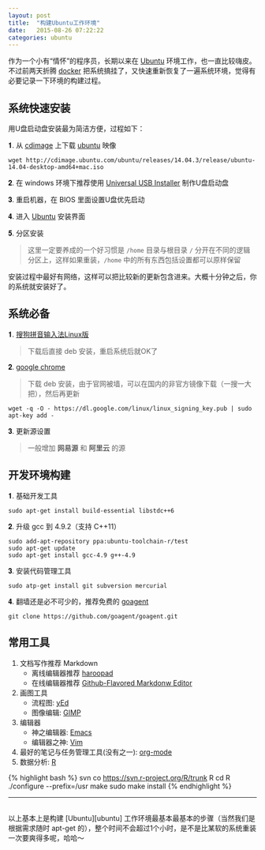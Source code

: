 ```yaml
---
layout: post
title:  "构建Ubuntu工作环境"
date:   2015-08-26 07:22:22
categories: ubuntu
---
```


作为一个小有“情怀”的程序员，长期以来在 [Ubuntu][ubuntu] 环境工作，也一直比较嗨皮。不过前两天折腾 [docker][docker] 把系统搞挂了，又快速重新恢复了一遍系统环境，觉得有必要记录一下环境的构建过程。

## 系统快速安装

用U盘启动盘安装最为简洁方便，过程如下：

<span style="font-size: 100%; color: black; font-weight: 100;">&#120783;</span>. 从 [cdimage](http://cdimage.ubuntu.com/ubuntu/releases/14.04.3/release/) 上下载 [ubuntu][ubuntu] 映像

    wget http://cdimage.ubuntu.com/ubuntu/releases/14.04.3/release/ubuntu-14.04-desktop-amd64+mac.iso

<span style="font-size: 100%; color: black; font-weight: 100;">&#120784;</span>. 在 windows 环境下推荐使用 [Universal USB Installer](http://www.pendrivelinux.com/universal-usb-installer-easy-as-1-2-3/) 制作U盘启动盘

<span style="font-size: 100%; color: black; font-weight: 100;">&#120785;</span>. 重启机器，在 BIOS 里面设置U盘优先启动

<span style="font-size: 100%; color: black; font-weight: 100;">&#120786;</span>. 进入 [Ubuntu][ubuntu] 安装界面

<span style="font-size: 100%; color: black; font-weight: 100;">&#120787;</span>. 分区安装

> 这里一定要养成的一个好习惯是 `/home` 目录与根目录 `/` 分开在不同的逻辑分区上，这样如果重装，`/home` 中的所有东西包括设置都可以原样保留

安装过程中最好有网络，这样可以把比较新的更新包含进来。大概十分钟之后，你的系统就安装好了。

## 系统必备

<span style="font-size: 100%; color: black; font-weight: 100;">&#120783;</span>. [搜狗拼音输入法Linux版](http://pinyin.sogou.com/linux/?r=pinyin)

> 下载后直接 deb 安装，重启系统后就OK了

<span style="font-size: 100%; color: black; font-weight: 100;">&#120784;</span>. [google chrome](https://chrome.google.com)
    
> 下载 deb 安装，由于官网被墙，可以在国内的非官方镜像下载（一搜一大把），然后再更新

    wget -q -O - https://dl.google.com/linux/linux_signing_key.pub | sudo apt-key add -

<span style="font-size: 100%; color: black; font-weight: 100;">&#120785;</span>. 更新源设置

> 一般增加 **网易源** 和 **阿里云** 的源

## 开发环境构建

<span style="font-size: 100%; color: black; font-weight: 100;">&#120783;</span>. 基础开发工具

    sudo apt-get install build-essential libstdc++6

<span style="font-size: 100%; color: black; font-weight: 100;">&#120784;</span>. 升级 gcc 到 4.9.2（支持 C++11）

    sudo add-apt-repository ppa:ubuntu-toolchain-r/test
    sudo apt-get update
    sudo apt-get install gcc-4.9 g++-4.9

<span style="font-size: 100%; color: black; font-weight: 100;">&#120785;</span>. 安装代码管理工具

    sudo atp-get install git subversion mercurial

<span style="font-size: 100%; color: black; font-weight: 100;">&#120786;</span>. 翻墙还是必不可少的，推荐免费的 [goagent](https://github.com/goagent)

    git clone https://github.com/goagent/goagent.git


## 常用工具

1. 文档写作推荐 Markdown
    - 离线编辑器推荐 [haroopad](http://haroopad.userecho.com/)
    - 在线编辑器推荐 [Github-Flavored Markdonw Editor](http://jbt.github.io/markdown-editor)
2. 画图工具
    - 流程图: [yEd](http://www.yworks.com/en/products/yfiles/yed/)
    - 图像编辑: [GIMP](http://www.gimp.org/)
3. 编辑器
    - 神之编辑器: [Emacs](http://www.gnu.org/software/emacs/)
    - 编辑器之神: [Vim](http://www.vim.org/)
4. 最好的笔记与任务管理工具(没有之一): [org-mode](http://orgmode.org/)
5. 数据分析: [R](http://cran.r-project.org/)

{% highlight bash %}
svn co https://svn.r-project.org/R/trunk R
cd R
./configure --prefix=/usr
make
sudo make install
{% endhighlight %}

<hr><br>
以上基本上是构建 [Ubuntu][ubuntu] 工作环境最基本最基本的步骤（当然我们是根据需求随时 apt-get 的），整个时间不会超过1个小时，是不是比某软的系统重装一次要爽得多呢，哈哈～

[docker]:         https://docker.com
[ubuntu]:         http://ubuntu.com
